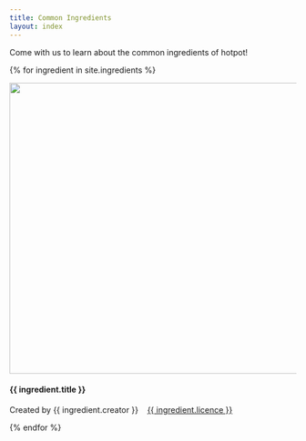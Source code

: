 ```yaml
---
title: Common Ingredients
layout: index
---
```


<p> 
    Come with us to learn about the common ingredients of hotpot! 
</p>

{% for ingredient in site.ingredients %}

<a href = "/{{ingredient.title}}"><img src="{{ ingredient.image-url }}" width = 512></a>
<h4>{{ ingredient.title }}</h4>
<p>Created by {{ ingredient.creator }} &nbsp;&nbsp; <a href="{{ exhibit.licence-url }}">{{ ingredient.licence }}</a></p>

{% endfor %}
